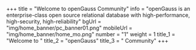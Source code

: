 +++
title = "Welcome to openGauss Community"
info = "openGauss is an enterprise-class open source relational database with high-performance, high-security, high-reliability"
bgUrl = "img/home_banner/pc_banner01.png"
mobileUrl = "img/home_banner/home_mo.png"
number = "1"
weight =  1
title_1 = "Welcome to "
title_2 = "openGauss"
title_3 = " Community"
+++